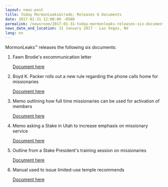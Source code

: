 ```yaml
---
layout: news-post
title: Today MormonLeaks&trade; Releases 6 Documents 
date: 2017-01-31 12:00:00 -0500
permalink: /newsroom/2017-01-31-today-mormonleaks-releases-six-documents/
news_date_and_location: 31 January 2017 - Las Vegas, NV
lang: en
---
```

MormonLeaks&trade; releases the following six documents:

1.  Fawn Brodie's excommunication letter
	
	[Document here](http://docdro.id/0hRk1HZ)

2.  Boyd K. Packer rolls out a new rule regarding the phone calls home for missionaries

	[Document here](http://docdro.id/Qsiqjay)

3.  Memo outlining how full time missionaries can be used for activation of members

	[Document here](http://docdro.id/ZVkYASb)

4.  Memo asking a Stake in Utah to increase emphasis on missionary service
	
	[Document here](http://docdro.id/QZAn7PM)

5.  Outline from a Stake President's training session on missionaries

	[Document here](http://docdro.id/pucSCNR)

6.  Manual used to issue limited-use temple recommends 

	[Document here](http://docdro.id/2RcJS7L)
